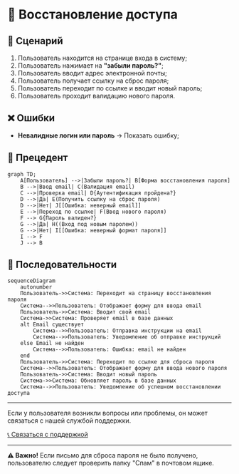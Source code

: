 # 🔐 Восстановление доступа

## 📜 Сценарий
1. Пользователь находится на странице входа в систему;
2. Пользователь нажимает на **"забыли пароль?"**;
3. Пользователь вводит адрес электронной почты;
4. Пользователь получает ссылку на сброс пароля;
5. Пользователь переходит по ссылке и вводит новый пароль;
6. Пользователь проходит валидацию нового пароля.

## ❌ Ошибки
- **Невалидные логин или пароль** → Показать ошибку;


## 🔷 Прецедент
```mermaid
graph TD;
    A[Пользователь] -->|Забыли пароль?| B[Форма восстановления пароля]
    B -->|Ввод email| C(Валидация email)
    C -->|Проверка email| D{Аутентификация пройдена?}
    D -->|Да| E(Получить ссылку на сброс пароля)
    D -->|Нет| J[[Ошибка: неверный email]]
    E -->|Переход по ссылке| F(Ввод нового пароля)
    F --> G{Пароль валиден?}
    G -->|Да| H((Вход под новым паролем))
    G -->|Нет| I[[Ошибка: неверный формат пароля]]
    I --> F
    J --> B
```

## 🔷 Последовательности

```mermaid
sequenceDiagram
    autonumber
    Пользователь->>Система: Переходит на страницу восстановления пароля
    Система-->>Пользователь: Отображает форму для ввода email
    Пользователь->>Система: Вводит свой email
    Система->>Система: Проверяет email в базе данных
    alt Email существует
        Система-->>Пользователь: Отправка инструкции на email
        Система-->>Пользователь: Уведомление об отправке инструкций
    else Email не найден
        Система-->>Пользователь: Ошибка: email не найден
    end
    Пользователь->>Система: Переходит по ссылке для сброса пароля
    Система-->>Пользователь: Отображает форму для ввода нового пароля
    Пользователь->>Система: Вводит новый пароль
    Система->>Система: Обновляет пароль в базе данных
    Система-->>Пользователь: Уведомление об успешном восстановлении доступа
```

---

Если у пользователя возникли вопросы или проблемы, он может связаться с нашей службой поддержки.

[📞 Связаться с поддержкой](mailto:support@legalex.by)

---

**⚠️ Важно!** Если письмо для сброса пароля не было получено, пользователю следует проверить папку "Спам" в почтовом ящике.
